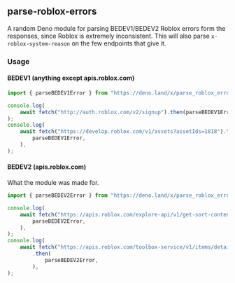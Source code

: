 ## parse-roblox-errors

A random Deno module for parsing BEDEV1/BEDEV2 Roblox errors form the responses,
since Roblox is extremely inconsistent. This will also parse
`x-roblox-system-reason` on the few endpoints that give it.

### Usage

#### BEDEV1 (anything except apis.roblox.com)

```typescript
import { parseBEDEV1Error } from "https://deno.land/x/parse_roblox_errors@1.1.5/mod.ts";

console.log(
    await fetch("http://auth.roblox.com/v2/signup").then(parseBEDEV1Error),
);
console.log(
    await fetch("https://develop.roblox.com/v1/assets?assetIds=1818").then(
        parseBEDEV1Error,
    ),
);
```

#### BEDEV2 (apis.roblox.com)

What the module was made for.

```typescript
import { parseBEDEV2Error } from "https://deno.land/x/parse_roblox_errors@1.1.5/mod.ts";

console.log(
    await fetch("https://apis.roblox.com/explore-api/v1/get-sort-content").then(
        parseBEDEV2Error,
    ),
);
console.log(
    await fetch("https://apis.roblox.com/toolbox-service/v1/items/details")
        .then(
            parseBEDEV2Error,
        ),
);
```
